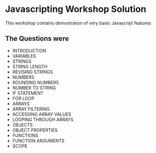 # Javascripting Workshop Solution
This workshop contains demostration of very basic Javascript features

## The Questions were
* INTRODUCTION
* VARIABLES
* STRINGS
* STRING LENGTH
* REVISING STRINGS
* NUMBERS
* ROUNDING NUMBERS
* NUMBER TO STRING
* IF STATEMENT
* FOR LOOP
* ARRAYS 
* ARRAY FILTERING
* ACCESSING ARRAY VALUES
* LOOPING THROUGH ARRAYS
* OBJECTS
* OBJECT PROPERTIES
* FUNCTIONS
* FUNCTION ARGUMENTS
* SCOPE